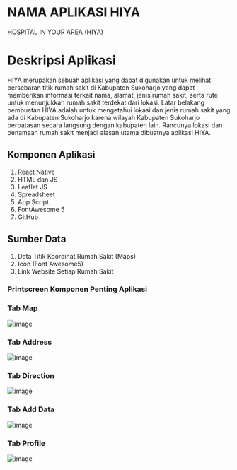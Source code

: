# NAMA APLIKASI HIYA
HOSPITAL IN YOUR AREA (HIYA)


# Deskripsi Aplikasi
HIYA merupakan sebuah aplikasi yang dapat digunakan untuk melihat persebaran titik rumah sakit di Kabupaten Sukoharjo yang dapat memberikan informasi terkait nama, alamat, jenis rumah sakit, serta rute untuk menunjukkan rumah sakit terdekat dari lokasi. Latar belakang pembuatan HIYA adalah untuk mengetahui lokasi dan jenis rumah sakit yang ada di Kabupaten Sukoharjo karena wilayah Kabupaten Sukoharjo berbatasan secara langsung dengan kabupaten lain. Rancunya lokasi dan penamaan rumah sakit menjadi alasan utama dibuatnya aplikasi HIYA.

## Komponen Aplikasi
1. React Native
2. HTML dan JS
3. Leaflet JS
4. Spreadsheet
5. App Script
6. FontAwesome 5
7. GitHub


## Sumber Data
1. Data Titik Koordinat Rumah Sakit (Maps)
2. Icon (Font Awesome5)
3. Link Website Setiap Rumah Sakit

### Printscreen Komponen Penting Aplikasi
### Tab Map
![image](https://github.com/mutiamarhatika/HIYA/assets/142763567/bf43ecb8-862b-46ab-adf4-6503a7893944)

### Tab Address
![image](https://github.com/mutiamarhatika/HIYA/assets/142763567/56d2ba52-1457-4428-9063-7c9ab7612584)

### Tab Direction
![image](https://github.com/mutiamarhatika/HIYA/assets/142763567/4aeb3263-abc3-4a54-90a4-4d1310e963b7)

### Tab Add Data
![image](https://github.com/mutiamarhatika/HIYA/assets/142763567/f11c3cc8-26bd-42fb-8305-aef9ba11609e)

### Tab Profile
![image](https://github.com/mutiamarhatika/HIYA/assets/142763567/8af55458-80a0-49ac-b4fd-b9ba3c464f2f)



